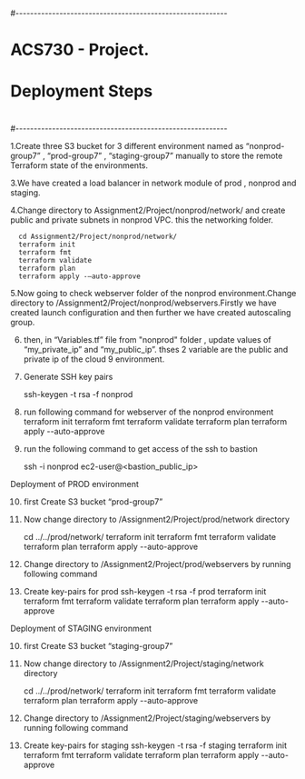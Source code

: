 ﻿﻿#----------------------------------------------------------
# ACS730 - Project. 
# Deployment Steps
#
#----------------------------------------------------------

1.Create three S3 bucket for 3 different environment named as  “nonprod-group7” , “prod-group7” , “staging-group7”   manually to store the remote Terraform state of the environments.


3.We have created a load balancer in network module of prod , nonprod and staging.

4.Change directory to Assignment2/Project/nonprod/network/ and create public and private subnets in nonprod VPC. this the networking folder.

      cd Assignment2/Project/nonprod/network/
      terraform init
      terraform fmt
      terraform validate
      terraform plan
      terraform apply -–auto-approve

5.Now going to check webserver folder of the nonprod environment.Change directory to /Assignment2/Project/nonprod/webservers.Firstly we have created launch configuration and then further we have created autoscaling group. 


6. then, in  “Variables.tf” file from "nonprod" folder , update values of “my_private_ip” and “my_public_ip”. thses 2 variable are the public and private ip of the cloud 9 environment.
7.	Generate SSH key pairs 

      ssh-keygen -t rsa -f nonprod 


8.	run following command for webserver of the nonprod environment
      terraform init
      terraform fmt
      terraform validate
      terraform plan
      terraform apply --auto-approve

9.	 run the following command to get access of the ssh to bastion 

      ssh -i nonprod ec2-user@<bastion_public_ip>


Deployment of PROD environment

10.	first Create S3 bucket “prod-group7”
11.	Now change directory to /Assignment2/Project/prod/network directory 

      cd ../../prod/network/
      terraform init
      terraform fmt
      terraform validate
      terraform plan
      terraform apply --auto-approve

12.	Change directory to /Assignment2/Project/prod/webservers by running following command


13.	Create key-pairs for prod 
      ssh-keygen -t rsa -f prod
      terraform init
      terraform fmt
      terraform validate
      terraform plan
      terraform apply --auto-approve

Deployment of STAGING environment

10.	first Create S3 bucket “staging-group7”
11.	Now change directory to /Assignment2/Project/staging/network directory 

      cd ../../prod/network/
      terraform init
      terraform fmt
      terraform validate
      terraform plan
      terraform apply --auto-approve

12.	Change directory to /Assignment2/Project/staging/webservers by running following command


13.	Create key-pairs for staging 
      ssh-keygen -t rsa -f staging
      terraform init
      terraform fmt
      terraform validate
      terraform plan
      terraform apply --auto-approve
